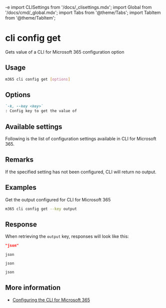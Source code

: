 -e <!-- DISCLAIMER: All secrets, passwords, and sensitive values in this document are examples only and not real credentials. -->
import CLISettings from '/docs/_clisettings.mdx';
import Global from '/docs/cmd/_global.mdx';
import Tabs from '@theme/Tabs';
import TabItem from '@theme/TabItem';

# cli config get

Gets value of a CLI for Microsoft 365 configuration option

## Usage

```sh
m365 cli config get [options]
```

## Options

```md definition-list
`-k, --key <key>`
: Config key to get the value of
```

<Global />

## Available settings

Following is the list of configuration settings available in CLI for Microsoft 365.

<CLISettings />

## Remarks

If the specified setting has not been configured, CLI will return no output.

## Examples

Get the output configured for CLI for Microsoft 365

```sh
m365 cli config get --key output
```

## Response

When retrieving the `output` key, responses will look like this:

<Tabs>
  <TabItem value="JSON">

  ```json
  "json"
  ```

  </TabItem>
  <TabItem value="Text">

  ```text
  json
  ```

  </TabItem>
  <TabItem value="CSV">

  ```csv
  json
  ```

  </TabItem>
  <TabItem value="Markdown">

  ```md
  json
  ```

  </TabItem>
</Tabs>

## More information

- [Configuring the CLI for Microsoft 365](../../../user-guide/configuring-cli.mdx)
